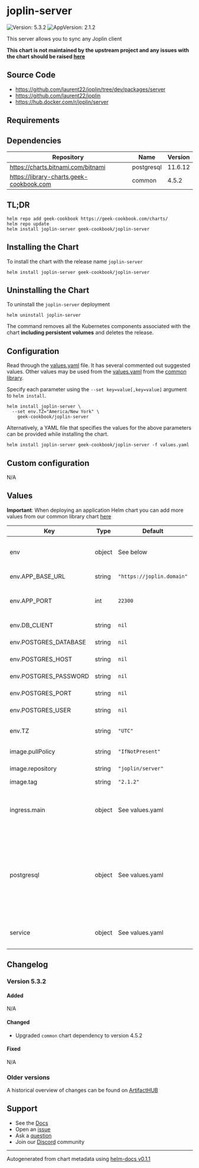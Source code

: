 # joplin-server

![Version: 5.3.2](https://img.shields.io/badge/Version-5.3.2-informational?style=flat-square) ![AppVersion: 2.1.2](https://img.shields.io/badge/AppVersion-2.1.2-informational?style=flat-square)

This server allows you to sync any Joplin client

**This chart is not maintained by the upstream project and any issues with the chart should be raised [here](https://github.com/geek-cookbook/charts/issues/new/choose)**

## Source Code

* <https://github.com/laurent22/joplin/tree/dev/packages/server>
* <https://github.com/laurent22/joplin>
* <https://hub.docker.com/r/joplin/server>

## Requirements

## Dependencies

| Repository | Name | Version |
|------------|------|---------|
| https://charts.bitnami.com/bitnami | postgresql | 11.6.12 |
| https://library-charts.geek-cookbook.com | common | 4.5.2 |

## TL;DR

```console
helm repo add geek-cookbook https://geek-cookbook.com/charts/
helm repo update
helm install joplin-server geek-cookbook/joplin-server
```

## Installing the Chart

To install the chart with the release name `joplin-server`

```console
helm install joplin-server geek-cookbook/joplin-server
```

## Uninstalling the Chart

To uninstall the `joplin-server` deployment

```console
helm uninstall joplin-server
```

The command removes all the Kubernetes components associated with the chart **including persistent volumes** and deletes the release.

## Configuration

Read through the [values.yaml](./values.yaml) file. It has several commented out suggested values.
Other values may be used from the [values.yaml](https://github.com/geek-cookbook/library-charts/tree/main/charts/stable/common/values.yaml) from the [common library](https://github.com/geek-cookbook/library-charts/tree/main/charts/stable/common).

Specify each parameter using the `--set key=value[,key=value]` argument to `helm install`.

```console
helm install joplin-server \
  --set env.TZ="America/New York" \
    geek-cookbook/joplin-server
```

Alternatively, a YAML file that specifies the values for the above parameters can be provided while installing the chart.

```console
helm install joplin-server geek-cookbook/joplin-server -f values.yaml
```

## Custom configuration

N/A

## Values

**Important**: When deploying an application Helm chart you can add more values from our common library chart [here](https://github.com/geek-cookbook/library-charts/tree/main/charts/stable/common)

| Key | Type | Default | Description |
|-----|------|---------|-------------|
| env | object | See below | environment variables. See [image docs](https://github.com/laurent22/joplin) for more details. |
| env.APP_BASE_URL | string | `"https://joplin.domain"` | joplin-server base URL |
| env.APP_PORT | int | `22300` | joplin-server listening port (same as Service port) |
| env.DB_CLIENT | string | `nil` | Use pg for postgres |
| env.POSTGRES_DATABASE | string | `nil` | Postgres DB name |
| env.POSTGRES_HOST | string | `nil` | Postgres DB Host |
| env.POSTGRES_PASSWORD | string | `nil` | Postgres DB password |
| env.POSTGRES_PORT | string | `nil` | Postgres DB port |
| env.POSTGRES_USER | string | `nil` | Postgres DB Username |
| env.TZ | string | `"UTC"` | Set the container timezone |
| image.pullPolicy | string | `"IfNotPresent"` | image pull policy |
| image.repository | string | `"joplin/server"` | image repository |
| image.tag | string | `"2.1.2"` | image tag |
| ingress.main | object | See values.yaml | Enable and configure ingress settings for the chart under this key. |
| postgresql | object | See values.yaml | Enable and configure postgresql database subchart under this key.    For more options see [postgresql chart documentation](https://github.com/bitnami/charts/tree/master/bitnami/postgresql) |
| service | object | See values.yaml | Configures service settings for the chart. |

## Changelog

### Version 5.3.2

#### Added

N/A

#### Changed

* Upgraded `common` chart dependency to version 4.5.2

#### Fixed

N/A

### Older versions

A historical overview of changes can be found on [ArtifactHUB](https://artifacthub.io/packages/helm/geek-cookbook/joplin-server?modal=changelog)

## Support

- See the [Docs](https://docs.geek-cookbook.com/our-helm-charts/getting-started/)
- Open an [issue](https://github.com/geek-cookbook/charts/issues/new/choose)
- Ask a [question](https://github.com/geek-cookbook/organization/discussions)
- Join our [Discord](http://chat.funkypenguin.co.nz) community

----------------------------------------------
Autogenerated from chart metadata using [helm-docs v0.1.1](https://github.com/geek-cookbook/helm-docs/releases/v0.1.1)
